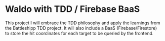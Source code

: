# Waldo with TDD / Firebase BaaS

This project I will embrace the TDD philosophy and apply the learnings from the Battleshipp TDD project. It will also include a BaaS (Firebase/Firestore) to store the hit coordinates for each target to be queried by the frontend.

